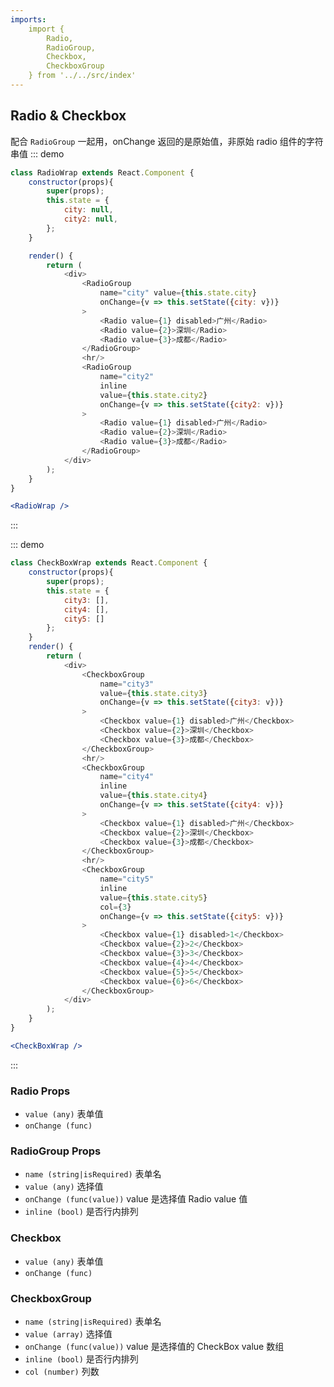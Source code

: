 ```yaml
---
imports:
    import {
        Radio,
        RadioGroup,
        Checkbox,
        CheckboxGroup
    } from '../../src/index'
---
```

## Radio & Checkbox
配合 `RadioGroup` 一起用，onChange 返回的是原始值，非原始 radio 组件的字符串值
::: demo
```js
class RadioWrap extends React.Component {
    constructor(props){
        super(props);
        this.state = {
            city: null,
            city2: null,
        };
    }

    render() {
        return (
            <div>
                <RadioGroup
                    name="city" value={this.state.city}
                    onChange={v => this.setState({city: v})}
                >
                    <Radio value={1} disabled>广州</Radio>
                    <Radio value={2}>深圳</Radio>
                    <Radio value={3}>成都</Radio>
                </RadioGroup>
                <hr/>
                <RadioGroup
                    name="city2"
                    inline
                    value={this.state.city2}
                    onChange={v => this.setState({city2: v})}
                >
                    <Radio value={1} disabled>广州</Radio>
                    <Radio value={2}>深圳</Radio>
                    <Radio value={3}>成都</Radio>
                </RadioGroup>
            </div>
        );
    }
}
```
```jsx
<RadioWrap />
```
:::

::: demo
```js
class CheckBoxWrap extends React.Component {
    constructor(props){
        super(props);
        this.state = {
            city3: [],
            city4: [],
            city5: []
        };
    }
    render() {
        return (
            <div>
                <CheckboxGroup
                    name="city3"
                    value={this.state.city3}
                    onChange={v => this.setState({city3: v})}
                >
                    <Checkbox value={1} disabled>广州</Checkbox>
                    <Checkbox value={2}>深圳</Checkbox>
                    <Checkbox value={3}>成都</Checkbox>
                </CheckboxGroup>
                <hr/>
                <CheckboxGroup
                    name="city4"
                    inline
                    value={this.state.city4}
                    onChange={v => this.setState({city4: v})}
                >
                    <Checkbox value={1} disabled>广州</Checkbox>
                    <Checkbox value={2}>深圳</Checkbox>
                    <Checkbox value={3}>成都</Checkbox>
                </CheckboxGroup>
                <hr/>
                <CheckboxGroup
                    name="city5"
                    inline
                    value={this.state.city5}
                    col={3}
                    onChange={v => this.setState({city5: v})}
                >
                    <Checkbox value={1} disabled>1</Checkbox>
                    <Checkbox value={2}>2</Checkbox>
                    <Checkbox value={3}>3</Checkbox>
                    <Checkbox value={4}>4</Checkbox>
                    <Checkbox value={5}>5</Checkbox>
                    <Checkbox value={6}>6</Checkbox>
                </CheckboxGroup>
            </div>
        );
    }
}
```
```jsx
<CheckBoxWrap />
```
:::

### Radio Props
- `value (any)` 表单值
- `onChange (func)`

### RadioGroup Props
- `name (string|isRequired)` 表单名
- `value (any)` 选择值
- `onChange (func(value))` value 是选择值 Radio value 值
- `inline (bool)` 是否行内排列

### Checkbox
- `value (any)` 表单值
- `onChange (func)`

### CheckboxGroup
- `name (string|isRequired)` 表单名
- `value (array)` 选择值
- `onChange (func(value))` value 是选择值的 CheckBox value 数组
- `inline (bool)` 是否行内排列
- `col (number)` 列数
